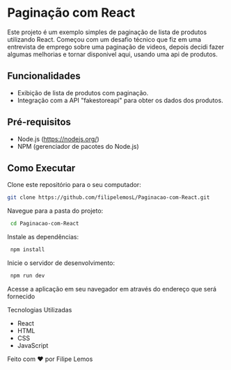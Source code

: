 # Paginação com React

Este projeto é um exemplo simples de paginação de lista de produtos utilizando React.
Começou com um desafio técnico que fiz em uma entrevista de emprego sobre uma paginação de videos, depois decidi fazer algumas melhorias e tornar disponivel aqui, usando uma api de produtos.

## Funcionalidades

- Exibição de lista de produtos com paginação.
- Integração com a API "fakestoreapi" para obter os dados dos produtos.

## Pré-requisitos

- Node.js (https://nodejs.org/)
- NPM (gerenciador de pacotes do Node.js)

## Como Executar

Clone este repositório para o seu computador:
   
   ```bash
   git clone https://github.com/filipelemosL/Paginacao-com-React.git
   ```
Navegue para a pasta do projeto:

  ```bash
   cd Paginacao-com-React
  ```

Instale as dependências:

  ```bash
   npm install
  ```

Inicie o servidor de desenvolvimento:

  ```bash
   npm run dev
  ```

Acesse a aplicação em seu navegador em através do endereço que será fornecido

Tecnologias Utilizadas
- React
- HTML
- CSS
- JavaScript

Feito com ❤️ por Filipe Lemos
